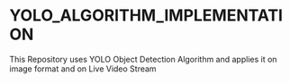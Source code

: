 # YOLO_ALGORITHM_IMPLEMENTATION
This Repository uses YOLO Object Detection Algorithm and applies it on image format and on Live Video Stream
